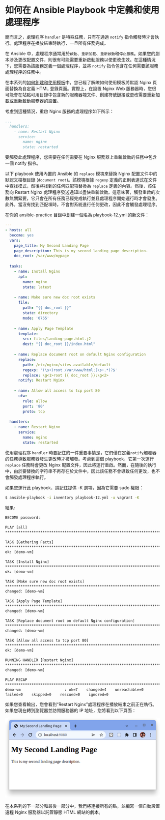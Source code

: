 # 如何在 Ansible Playbook 中定義和使用處理程序

簡而言之，處理程序 `handler` 是特殊任務，只有在通過 `notify` 指令觸發時才會執行。處理程序在播放結束時執行，一旦所有任務完成。

在 Ansible 中，處理程序通常用於`啟動`、`重新加載`、`重新啟動`和`停止服務`。如果您的劇本涉及更改配置文件，則很有可能需要重新啟動服務以使更改生效。在這種情況下，您需要為該服務定義一個處理程序，並將 `notify` 指令包含在任何需要該服務處理程序的任務中。

在本系列的[如何創建和使用模板](how-to-create-and-use-templates-in-ansible-playbooks.md)中，您已經了解瞭如何使用模板將默認 Nginx 頁面替換為自定義 HTML 登錄頁面。實際上，在設置 Nginx Web 服務器時，您很可能會在站點可用目錄中包含新的服務器塊文件、創建符號鏈接或更改需要重新加載或重新啟動服務器的設置。

考慮到這種情況，重啟 Nginx 服務的處理程序如下所示：

```yaml
...
  handlers:
    - name: Restart Nginx
      service:
        name: nginx
        state: restarted
```

要觸發此處理程序，您需要在任何需要在 Nginx 服務器上重新啟動的任務中包含一個 notify 指令。

以下 playbook 使用內置的 Ansible 的 `replace` 模塊來替換 Nginx 配置文件中的默認文檔根目錄 (`document root`)。該模塊根據 `regexp` 定義的正則表達式在文件中查找模式，然後將找到的任何匹配項替換為 `replace` 定義的內容。然後，該任務向 Restart Nginx 處理程序發送通知以盡快重新啟動。這意味著，觸發重啟的次數無關緊要，它只會在所有任務已經完成執行並且處理程序開始運行時才會發生。此外，當沒有找到匹配項時，不會對系統進行任何更改，因此不會觸發處理程序。

在你的 ansible-practice 目錄中創建一個名為 playbook-12.yml 的新文件：

```yaml title="playbook-12.yml"
---
- hosts: all
  become: yes
  vars:
    page_title: My Second Landing Page
    page_description: This is my second landing page description.
    doc_root: /var/www/mypage

  tasks:
    - name: Install Nginx
      apt:
        name: nginx
        state: latest

    - name: Make sure new doc root exists
      file:
        path: "{{ doc_root }}"
        state: directory
        mode: '0755'

    - name: Apply Page Template
      template:
        src: files/landing-page.html.j2
        dest: "{{ doc_root }}/index.html"

    - name: Replace document root on default Nginx configuration
      replace:
        path: /etc/nginx/sites-available/default
        regexp: '(\s+)root /var/www/html;(\s+.*)?$'
        replace: \g<1>root {{ doc_root }};\g<2>
      notify: Restart Nginx

    - name: Allow all access to tcp port 80
      ufw:
        rule: allow
        port: '80'
        proto: tcp

  handlers:
    - name: Restart Nginx
      service:
        name: nginx
        state: restarted
```

使用處理程序 `handler` 時要記住的一件重要事情是，它們僅在定義`notify`觸發器的任務導致服務器發生更改時才被觸發。考慮到這個 playbook，它第一次運行 `replace` 任務時會更改 Nginx 配置文件，因此將運行重啟。然而，在隨後的執行中，由於要替換的字符串不再存在於文件中，因此該任務不會導致任何更改，也不會觸發處理程序執行。

如果您運行此 playbook，請記住提供 -K 選項，因為它需要 sudo 權限：

```bash
$ ansible-playbook -i inventory playbook-12.yml -u vagrant -K
```

結果:

```
BECOME password: 

PLAY [all] *****************************************************************************************************************************************************************

TASK [Gathering Facts] *****************************************************************************************************************************************************
ok: [demo-vm]

TASK [Install Nginx] *******************************************************************************************************************************************************
ok: [demo-vm]

TASK [Make sure new doc root exists] ***************************************************************************************************************************************
changed: [demo-vm]

TASK [Apply Page Template] *************************************************************************************************************************************************
changed: [demo-vm]

TASK [Replace document root on default Nginx configuration] ****************************************************************************************************************
changed: [demo-vm]

TASK [Allow all access to tcp port 80] *************************************************************************************************************************************
ok: [demo-vm]

RUNNING HANDLER [Restart Nginx] ********************************************************************************************************************************************
changed: [demo-vm]

PLAY RECAP *****************************************************************************************************************************************************************
demo-vm                    : ok=7    changed=4    unreachable=0    failed=0    skipped=0    rescued=0    ignored=0 
```

如果您查看輸出，您會看到“Restart Nginx”處理程序在播放結束之前正在執行。如果您現在轉到瀏覽器並訪問服務器的 IP 地址，您將看到以下頁面：

![](./assets/nginx-landing-page2.png)

在本系列的下一部分和最後一部分中，我們將連接所有的點，並編寫一個自動設置遠程 Nginx 服務器以託管靜態 HTML 網站的劇本。
